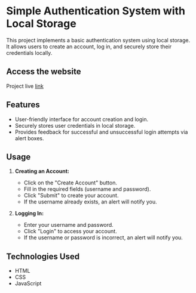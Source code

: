 # Simple Authentication System with Local Storage

This project implements a basic authentication system using local storage. It allows users to create an account, log in, and securely store their credentials locally.

## Access the website

Project live [link](https://nishanthan-k.github.io/Simple-Authentication-System-with-Local-Storage/)


## Features

- User-friendly interface for account creation and login.
- Securely stores user credentials in local storage.
- Provides feedback for successful and unsuccessful login attempts via alert boxes.

## Usage

1. **Creating an Account:**
   - Click on the "Create Account" button.
   - Fill in the required fields (username and password).
   - Click "Submit" to create your account.
   - If the username already exists, an alert will notify you.

2. **Logging In:**
   - Enter your username and password.
   - Click "Login" to access your account.
   - If the username or password is incorrect, an alert will notify you.


## Technologies Used

- HTML
- CSS
- JavaScript
